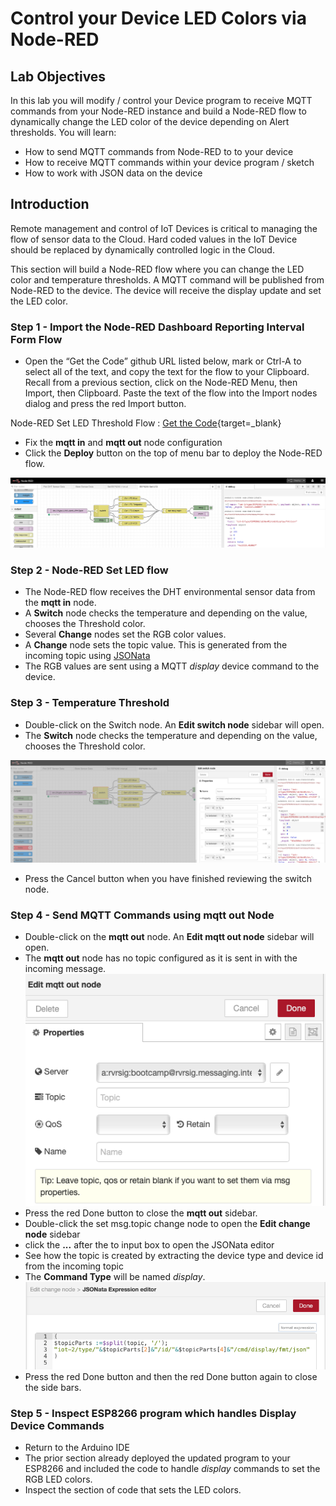 # Control your Device LED Colors via Node-RED

## Lab Objectives

In this lab you will modify / control your Device program to receive MQTT commands from your Node-RED instance and build a Node-RED flow to dynamically change the LED color of the device depending on Alert thresholds.  You will learn:

- How to send MQTT commands from Node-RED to to your device
- How to receive MQTT commands within your device program / sketch
- How to work with JSON data on the device

## Introduction

Remote management and control of IoT Devices is critical to managing the flow of sensor data to the Cloud. Hard coded values in the IoT Device should be replaced by dynamically controlled logic in the Cloud.

This section will build a Node-RED flow where you can change the LED color and temperature thresholds.  A MQTT command will be published from Node-RED to the device. The device will receive the display update and set the LED color.

### Step 1 - Import the Node-RED Dashboard Reporting Interval Form Flow

- Open the “Get the Code” github URL listed below, mark or Ctrl-A to select all of the text, and copy the text for the flow to your Clipboard. Recall from a previous section, click on the Node-RED Menu, then Import, then Clipboard. Paste the text of the flow into the Import nodes dialog and press the red Import button.

Node-RED Set LED Threshold Flow : [Get the Code](https://binnes.github.io/esp8266Workshop/part3/flows/NR-SetLED-Threshold.json){target=_blank}

- Fix the **mqtt in** and **mqtt out** node configuration
- Click the **Deploy** button on the top of menu bar to deploy the Node-RED flow.

![Node-RED Set LED flow screenshot](screenshots/Node-RED-SetLED-flow.png)

### Step 2 - Node-RED Set LED flow

- The Node-RED flow receives the DHT environmental sensor data from the **mqtt in** node.
- A **Switch** node checks the temperature and depending on the value, chooses the Threshold color.
- Several **Change** nodes set the RGB color values.
- A **Change** node sets the topic value.  This is generated from the incoming topic using [JSONata](http://jsonata.org)
- The RGB values are sent using a MQTT *display* device command to the device.

### Step 3 - Temperature Threshold

- Double-click on the Switch node. An **Edit switch node** sidebar will open.
- The **Switch** node checks the temperature and depending on the value, chooses the Threshold color.

![Node-RED Set LED switch node](screenshots/Node-RED-SetLED-Switchnode.png)

- Press the Cancel button when you have finished reviewing the switch node.

### Step 4 - Send MQTT Commands using **mqtt out** Node

- Double-click on the **mqtt out** node. An **Edit mqtt out node** sidebar will open.
- The **mqtt out** node has no topic configured as it is sent in with the incoming message.
  ![Node-RED Set LED mqtt out node](screenshots/Node-RED-SetLED-mqtt-node.png)
- Press the red Done button to close the **mqtt out** sidebar.
- Double-click the set msg.topic change node to open the **Edit change node** sidebar
- click the **...** after the to input box to open the JSONata editor
- See how the topic is created by extracting the device type and device id from the incoming topic
- The **Command Type** will be named *display*.
  ![Node-RED Set LED JSONata](screenshots/Node-RED-SetLED-JSONata.png)
- Press the red Done button and then the red Done button again to close the side bars.

### Step 5 - Inspect ESP8266 program which handles Display Device Commands

- Return to the Arduino IDE
- The prior section already deployed the updated program to your ESP8266 and included the code to handle *display* commands to set the RGB LED colors.
- Inspect the section of code that sets the LED colors.
